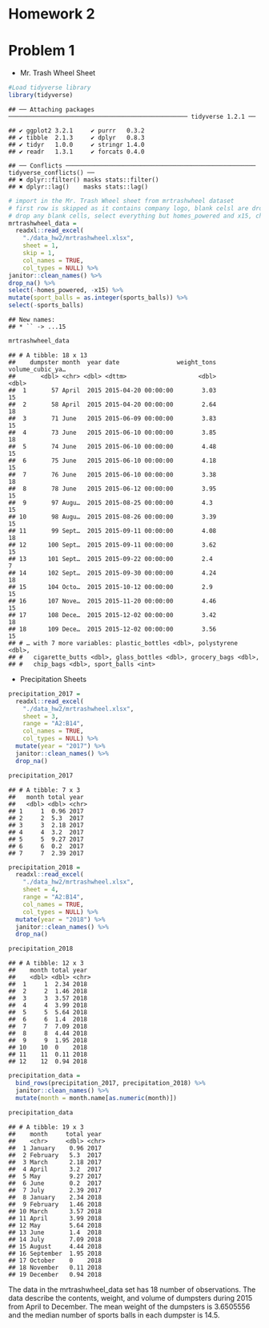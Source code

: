 Homework 2
================

# Problem 1

  - Mr. Trash Wheel Sheet

<!-- end list -->

``` r
#Load tidyverse library
library(tidyverse)
```

    ## ── Attaching packages ────────────────────────────────────────────────── tidyverse 1.2.1 ──

    ## ✔ ggplot2 3.2.1     ✔ purrr   0.3.2
    ## ✔ tibble  2.1.3     ✔ dplyr   0.8.3
    ## ✔ tidyr   1.0.0     ✔ stringr 1.4.0
    ## ✔ readr   1.3.1     ✔ forcats 0.4.0

    ## ── Conflicts ───────────────────────────────────────────────────── tidyverse_conflicts() ──
    ## ✖ dplyr::filter() masks stats::filter()
    ## ✖ dplyr::lag()    masks stats::lag()

``` r
# import in the Mr. Trash Wheel sheet from mrtrashwheel dataset
# first row is skipped as it contains company logo, blank celsl are dropped, and the names are cleaned up
# drop any blank cells, select everything but homes_powered and x15, change sports_balls to an integer format
mrtrashwheel_data = 
  readxl::read_excel(
    "./data_hw2/mrtrashwheel.xlsx", 
    sheet = 1, 
    skip = 1,
    col_names = TRUE,
    col_types = NULL) %>%
janitor::clean_names() %>%
drop_na() %>%
select(-homes_powered, -x15) %>%
mutate(sport_balls = as.integer(sports_balls)) %>%
select(-sports_balls)
```

    ## New names:
    ## * `` -> ...15

``` r
mrtrashwheel_data
```

    ## # A tibble: 18 x 13
    ##    dumpster month  year date                weight_tons volume_cubic_ya…
    ##       <dbl> <chr> <dbl> <dttm>                    <dbl>            <dbl>
    ##  1       57 April  2015 2015-04-20 00:00:00        3.03               15
    ##  2       58 April  2015 2015-04-20 00:00:00        2.64               18
    ##  3       71 June   2015 2015-06-09 00:00:00        3.83               15
    ##  4       73 June   2015 2015-06-10 00:00:00        3.85               18
    ##  5       74 June   2015 2015-06-10 00:00:00        4.48               15
    ##  6       75 June   2015 2015-06-10 00:00:00        4.18               15
    ##  7       76 June   2015 2015-06-10 00:00:00        3.38               18
    ##  8       78 June   2015 2015-06-12 00:00:00        3.95               15
    ##  9       97 Augu…  2015 2015-08-25 00:00:00        4.3                15
    ## 10       98 Augu…  2015 2015-08-26 00:00:00        3.39               15
    ## 11       99 Sept…  2015 2015-09-11 00:00:00        4.08               18
    ## 12      100 Sept…  2015 2015-09-11 00:00:00        3.62               15
    ## 13      101 Sept…  2015 2015-09-22 00:00:00        2.4                 7
    ## 14      102 Sept…  2015 2015-09-30 00:00:00        4.24               18
    ## 15      104 Octo…  2015 2015-10-12 00:00:00        2.9                15
    ## 16      107 Nove…  2015 2015-11-20 00:00:00        4.46               15
    ## 17      108 Dece…  2015 2015-12-02 00:00:00        3.42               18
    ## 18      109 Dece…  2015 2015-12-02 00:00:00        3.56               15
    ## # … with 7 more variables: plastic_bottles <dbl>, polystyrene <dbl>,
    ## #   cigarette_butts <dbl>, glass_bottles <dbl>, grocery_bags <dbl>,
    ## #   chip_bags <dbl>, sport_balls <int>

  - Precipitation Sheets

<!-- end list -->

``` r
precipitation_2017 = 
  readxl::read_excel(
    "./data_hw2/mrtrashwheel.xlsx", 
    sheet = 3,
    range = "A2:B14",
    col_names = TRUE,
    col_types = NULL) %>%
  mutate(year = "2017") %>%
  janitor::clean_names() %>%
  drop_na()

precipitation_2017
```

    ## # A tibble: 7 x 3
    ##   month total year 
    ##   <dbl> <dbl> <chr>
    ## 1     1  0.96 2017 
    ## 2     2  5.3  2017 
    ## 3     3  2.18 2017 
    ## 4     4  3.2  2017 
    ## 5     5  9.27 2017 
    ## 6     6  0.2  2017 
    ## 7     7  2.39 2017

``` r
precipitation_2018 = 
  readxl::read_excel(
    "./data_hw2/mrtrashwheel.xlsx", 
    sheet = 4,
    range = "A2:B14",
    col_names = TRUE,
    col_types = NULL) %>%
  mutate(year = "2018") %>%
  janitor::clean_names() %>%
  drop_na()

precipitation_2018
```

    ## # A tibble: 12 x 3
    ##    month total year 
    ##    <dbl> <dbl> <chr>
    ##  1     1  2.34 2018 
    ##  2     2  1.46 2018 
    ##  3     3  3.57 2018 
    ##  4     4  3.99 2018 
    ##  5     5  5.64 2018 
    ##  6     6  1.4  2018 
    ##  7     7  7.09 2018 
    ##  8     8  4.44 2018 
    ##  9     9  1.95 2018 
    ## 10    10  0    2018 
    ## 11    11  0.11 2018 
    ## 12    12  0.94 2018

``` r
precipitation_data = 
  bind_rows(precipitation_2017, precipitation_2018) %>%
  janitor::clean_names() %>%
  mutate(month = month.name[as.numeric(month)])

precipitation_data
```

    ## # A tibble: 19 x 3
    ##    month     total year 
    ##    <chr>     <dbl> <chr>
    ##  1 January    0.96 2017 
    ##  2 February   5.3  2017 
    ##  3 March      2.18 2017 
    ##  4 April      3.2  2017 
    ##  5 May        9.27 2017 
    ##  6 June       0.2  2017 
    ##  7 July       2.39 2017 
    ##  8 January    2.34 2018 
    ##  9 February   1.46 2018 
    ## 10 March      3.57 2018 
    ## 11 April      3.99 2018 
    ## 12 May        5.64 2018 
    ## 13 June       1.4  2018 
    ## 14 July       7.09 2018 
    ## 15 August     4.44 2018 
    ## 16 September  1.95 2018 
    ## 17 October    0    2018 
    ## 18 November   0.11 2018 
    ## 19 December   0.94 2018

The data in the mrtrashwheel\_data set has 18 number of observations.
The data describe the contents, weight, and volume of dumpsters during
2015 from April to December. The mean weight of the dumpsters is
3.6505556 and the median number of sports balls in each dumpster is
14.5.
